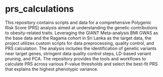 # prs_calculations

This repository contains scripts and data for a comprehensive Polygenic Risk Score (PRS) analysis aimed at understanding the genetic contributions to obesity-related traits. 
Leveraging the GIANT Meta-analysis BMI GWAS as the base data and the Ragama cohort in Sri Lanka as the target data, the project utilizes custom scripts for data preprocessing, quality control, and PRS calculation. 
The analysis includes the identification of genetic variants near target genes, stringent data quality control steps, LD-based variant pruning, and PCA. 
The repository provides the tools and workflows to calculate PRS across various P-value thresholds and select the best-fit PRS that explains the highest phenotypic variance. 

